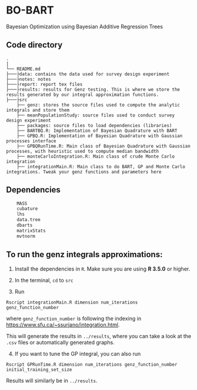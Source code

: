 # BO-BART
Bayesian Optimization using Bayesian Additive Regression Trees

## Code directory ##

    .
    |
	└── README.md
	├───├data: contains the data used for survey design experiment
	├───├notes: notes
	├───├report: report tex files
	├───├results: results for Genz testing. This is where we store the results generated by our integral approximation functions.
    ├───├src
    	├── genz: stores the source files used to compute the analytic integrals and store them
    	├── meanPopulationStudy: source files used to conduct survey design experiment
    	├── packages: source files to load dependencies (libraries)
	    ├── BARTBQ.R: Implementation of Bayesian Quadrature with BART
	    ├── GPBQ.R: Implementation of Bayesian Quadrature with Gaussian processes interface
	    ├── GPBQRunTime.R: Main class of Bayesian Quadrature with Gaussian processes, with heuristic used to compute median bandwidth
	    ├── monteCarloIntegration.R: Main class of crude Monte Carlo integration
	    ├── integrationMain.R: Main class to do BART, GP and Monte Carlo integrations. Tweak your genz functions and parameters here
	    



## Dependencies

```r
    MASS
    cubature
    lhs
    data.tree
    dbarts
    matrixStats
    mvtnorm
```

## To run the genz integrals approximations:

1) Install the dependencies in `R`. Make sure you are using **R 3.5.0** or higher.


2) In the terminal, `cd` to `src`

3) Run

```
Rscript integrationMain.R dimension num_iterations genz_function_number

```
where `genz_function_number` is following the indexing in https://www.sfu.ca/~ssurjano/integration.html. 

This will generate the results in `../results`, where you can take a look at the `.csv` files or automatically generated graphs.

4) If you want to tune the GP integral, you can also run

```
Rscript GPRunTime.R dimension num_iterations genz_function_number initial_training_set_size
```

Results will similarly be in `../results`.


